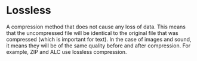 # Lossless

A compression method that does not cause any loss of data.
This means that the uncompressed file will be identical to the original file that was compressed (which is important for text).
In the case of images and sound, it means they will be of the same quality before and after compression.
For example, ZIP and ALC use lossless compression.
